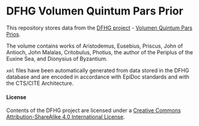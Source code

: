 # DFHG Volumen Quintum Pars Prior

This repository stores data from the [DFHG project](http://www.dfhg-project.org/) - [Volumen Quintum Pars Prios](http://www.dfhg-project.org/DFHG/index.php?volume=Volumen%20quintum%20pars%20prior#).

The volume contains works of Aristodemus, Eusebius, Priscus, John of Antioch, John Malalas, Critobulus, Photius, the author of the Periplus of the Euxine Sea, and Dionysius of Byzantium.

`xml` files have been automatically generated from data stored in the DFHG database and are encoded in accordance with EpiDoc standards and with the CTS/CITE Architecture.

#### License
Contents of the DFHG project are licensed under a [Creative Commons Attribution-ShareAlike 4.0 International License](https://creativecommons.org/licenses/by-sa/4.0/).
